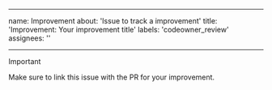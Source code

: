 <!--
# *******************************************************************************
# Copyright (c) 2025 The Contributors to Eclipse OpenSOVD (see CONTRIBUTORS)
#
# See the NOTICE file(s) distributed with this work for additional
# information regarding copyright ownership.
#
# This program and the accompanying materials are made available under the
# terms of the Apache License Version 2.0 which is available at
# https://www.apache.org/licenses/LICENSE-2.0
#
# SPDX-FileCopyrightText: 2025 The Eclipse OpenSOVD contributors
# SPDX-License-Identifier: Apache-2.0
# *******************************************************************************
-->

---
name: Improvement
about: 'Issue to track a improvement'
title: 'Improvement: Your improvement title'
labels: 'codeowner_review'
assignees: ''

---

> [!IMPORTANT]
> Make sure to link this issue with the PR for your improvement.